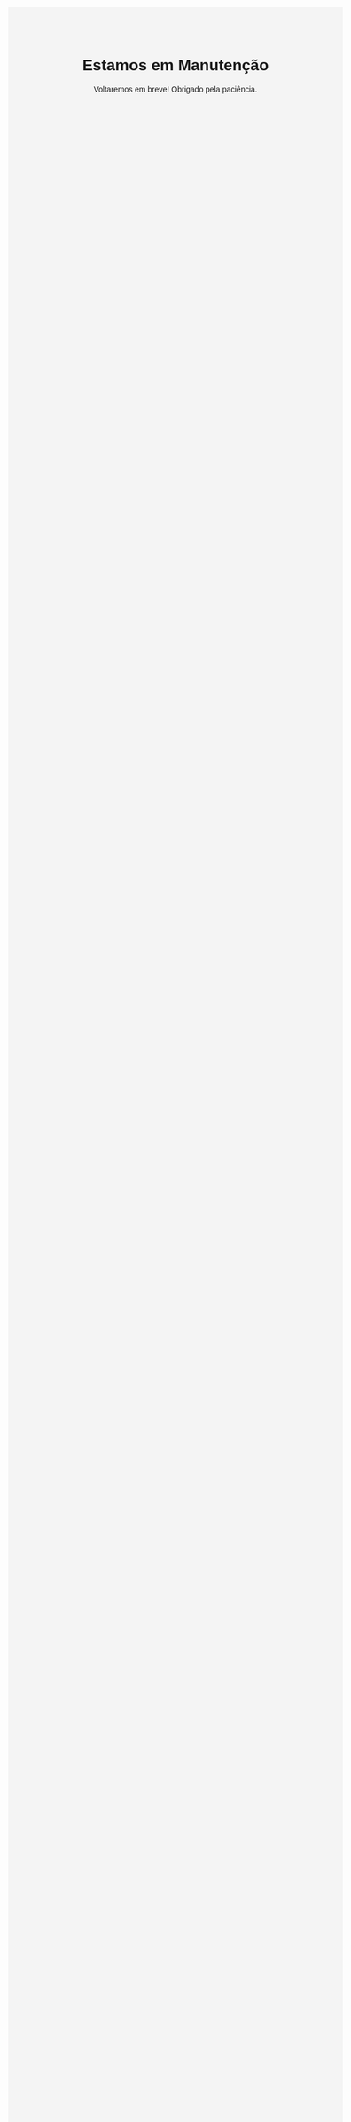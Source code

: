 <!DOCTYPE html>
<html lang="pt-BR">
<head>
    <meta charset="UTF-8">
    <title>Site em Manutenção</title>
    <style>
        body {
            text-align: center;
            font-family: Arial, sans-serif;
            margin-top: 20%;
            background-color: #f4f4f4;
        }
    </style>
</head>
<body>
    <h1>Estamos em Manutenção</h1>
    <p>Voltaremos em breve! Obrigado pela paciência.</p>
</body>
</html>
